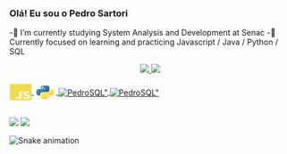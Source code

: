 ### Olá! Eu sou o Pedro Sartori

-🔭 I’m currently studying System Analysis and Development at Senac
-🌱 Currently focused on learning and practicing  Javascript / Java / Python / SQL

<div align="center">
  <a href="https://github.com/Sartori11">
  <img height="180em" src="https://github-readme-stats.vercel.app/api?username=Sartori11&show_icons=true&theme=dark&include_all_commits=true&count_private=true"/>
  <img height="180em" src="https://github-readme-stats.vercel.app/api/top-langs/?username=Sartori11&layout=compact&langs_count=7&theme=dark"/>
</div>

<div style="display: inline_block"><br>
  <img align="center" alt="Pedro-Js" height="30" width="40" src="https://raw.githubusercontent.com/devicons/devicon/master/icons/javascript/javascript-plain.svg">
  <img align="center" alt="Pedro-Python" height="30" width="40" src="https://raw.githubusercontent.com/devicons/devicon/master/icons/python/python-original.svg">
  <img align = "center" alt = PedroSQL" height="30" width = "40" src="https://cdn.jsdelivr.net/gh/devicons/devicon/icons/mysql/mysql-original.svg" />
  <img align = "center" alt = PedroSQL" height="30" width = "40" src="https://cdn.jsdelivr.net/gh/devicons/devicon/icons/java/java-original.svg" />
</div>

  ##

<div>
  <a href = "mailto:sartori.pedro19@gmail.com"><img src="https://img.shields.io/badge/-Gmail-%23333?style=for-the-badge&logo=gmail&logoColor=white" target="_blank"></a>
  <a href="linkedin.com/in/pedro-sartori-425426235" target="_blank"><img src="https://img.shields.io/badge/-LinkedIn-%230077B5?style=for-the-badge&logo=linkedin&logoColor=white" target="_blank"></a> 
 

  ![Snake animation](https://github.com/Sartori11/Sartori11/blob/output/github-contribution-grid-snake.svg)

 </div>
